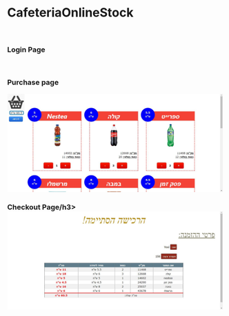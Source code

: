 # CafeteriaOnlineStock

<br/>                                             
                                                                                                                                 
<div>
    <h3>Login Page</h3>
    <img src=""Exe4/Screenshots/image1.png" width="500">
</div>
<div>
    <h3>Purchase page</h3>
    <img src="Exe4/Screenshots/image2.JPG" width="500" />
</div>
<div>
    <h3>Checkout Page/h3>
    <img src="Exe4/Screenshots/image3.JPG" width="500" />
</div>
